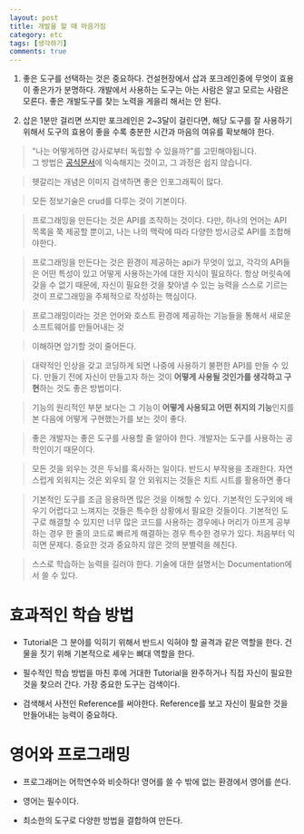 ```yaml
---
layout: post
title: 개발을 할 때 마음가짐
category: etc
tags: [생각하기]
comments: true
---
```


1. 좋은 도구를 선택하는 것은 중요하다. 건설현장에서 삽과 포크레인중에 무엇이 효용이 좋은가가 분명하다.
개발에서 사용하는 도구는 아는 사람은 알고 모르는 사람은 모른다. 좋은 개발도구를 찾는 노력을 게을리 해서는 안 된다.

2. 삽은 1분만 걸리면 쓰지만 포크레인은 2~3달이 걸린다면, 해당 도구를 잘 사용하기 위해서 도구의 효용이 좋을 수록
충분한 시간과 마음의 여유를 확보해야 한다.

> "나는 어떻게하면 강사로부터 독립할 수 있을까?"를 고민해야됩니다.  
> 그 방법은 [공식문서](https://ko.reactjs.org/)에 익숙해지는 것이고, 그 과정은 쉽지 않습니다.

> 헷갈리는 개념은 이미지 검색하면 좋은 인포그래픽이 많다.


> 모든 정보기술은 crud를 다루는 것이 기본이다.

> 프로그래밍을 만든다는 것은 API를 조작하는 것이다. 다만, 하나의 언어는 API 목록을 쭉 제공할 뿐이고, 나는 나의 맥락에 따라 다양한 방시긍로 API를 조합해야한다.

> 프로그래밍을 만든다는 것은 환경이 제공하는 api가 무엇이 있고, 각각의 API들은 어떤 특성이 있고 어떻게 사용하는가에 대한 지식이 필요하다. 항상 머릿속에 갖을 수 없기 때문에, 자신이 필요한 것을 찾아낼 수 있는 능력을 스스로 기르는 것이 프로그래밍을 주체적으로 작성하는 핵심이다.

> 프로그래밍이라는 것은 언어와 호스트 환경에 제공하는 기능들을 통해서 새로운 소프트웨어를 만들어내는 것

> 이해하면 암기할 것이 줄어든다.

> 대략적인 인상을 갖고 코딩하게 되면 나중에 사용하기 불편한 API를 만들 수 있다. 만들기 전에 자신이 만들고자 하는 것이 **어떻게 사용될 것인가를 생각하고 구현**하는 것도 좋은 방법이다.

> 기능의 원리적인 부분 보다는 그 기능이 **어떻게 사용되고 어떤 취지의 기능**인지를 본 다음에 어떻게 구현했는가를 보는 것이 좋다.

> 좋은 개발자는 좋은 도구를 사용할 줄 알아야 한다. 개발자는 도구를 사용하는 공학인이기 때문이다.

> 모든 것을 외우는 것은 두뇌를 혹사하는 일이다. 반드시 부작용을 초래한다. 자연스럽게 외워지는 것은 외우되 잘 안 외워지는 것들은 치트 시트를 활용하면 좋다

> 기본적인 도구를 조금 응용하면 많은 것을 이해할 수 있다. 기본적인 도구외에 배우기 어렵다고 느껴지는 것들은 특수한 상황에서 필요한 것들이다. 기본적인 도구로 해결할 수 있지만 너무 많은 코드를 사용하는 경우에나 머리가 아프게 공부하는 경우 한 줄의 코드로 빠르게 해결하는 경우 특수한 경우가 있다. 처음부터 익히면 문제다. 중요한 것과 중요하지 않은 것의 분별력을 헤친다.

> 스스로 학습하는 능력을 길러야 한다. 기술에 대한 설명서는 Documentation에서 쓸 수 있다.

# 효과적인 학습 방법

- Tutorial은 그 분야를 익히기 위해서 반드시 익혀야 할 골격과 같은 역할을 한다. 건물을 짓기 위해 기본적으로 세우는 뼈대 역할을 한다.

- 필수적인 학습 방법을 마친 후에 거대한 Tutorial을 완주하거나 직접 자신이 필요한 것을 찾으러 간다. 가장 중요한 도구는 검색이다.

- 검색해서 사전인 Reference를 써야한다. Reference를 보고 자신이 필요한 것을 만들어내는 능력이 중요하다.

# 영어와 프로그래밍

- 프로그래머는 어학연수와 비슷하다! 영어를 쓸 수 밖에 없는 환경에서 영어를 쓴다.

- 영어는 필수이다.

- 최소한의 도구로 다양한 방법을 결합하여 만든다.
